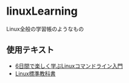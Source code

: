 # linuxLearning
Linux全般の学習帳のようなもの

## 使用テキスト
- [6日間で楽しく学ぶLinuxコマンドライン入門](https://www.amazon.co.jp/6%E6%97%A5%E9%96%93%E3%81%A7%E6%A5%BD%E3%81%97%E3%81%8F%E5%AD%A6%E3%81%B6Linux%E3%82%B3%E3%83%9E%E3%83%B3%E3%83%89%E3%83%A9%E3%82%A4%E3%83%B3%E5%85%A5%E9%96%80-%E3%82%B3%E3%83%9E%E3%83%B3%E3%83%89%E3%81%AE%E5%9F%BA%E6%9C%AC%E6%93%8D%E4%BD%9C%E3%82%92%E8%BA%AB%E3%81%AB%E3%81%A4%E3%81%91%E3%82%88%E3%81%86-%E3%83%8D%E3%83%83%E3%83%88%E6%99%82%E4%BB%A3%E3%81%AE%E3%80%81%E3%81%93%E3%82%8C%E3%81%8B%E3%82%89%E5%A7%8B%E3%82%81%E3%82%8B%E3%83%97%E3%83%AD%E3%82%B0%E3%83%A9%E3%83%9F%E3%83%B3%E3%82%B0%EF%BC%88NextPublishing%EF%BC%89-%E5%A4%A7%E6%B4%A5-%E7%9C%9F-ebook/dp/B00WE7XZ68)  
- [Linux標準教科書](https://linuc.org/textbooks/linux/)
